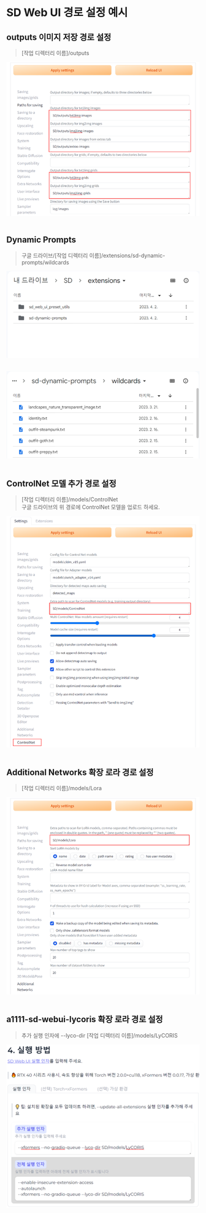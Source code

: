 # SD Web UI 경로 설정 예시

## outputs 이미지 저장 경로 설정
> [작업 디렉터리 이름]/outputs

![image](./Paths_for_saving.png)
<br>
<br>

## Dynamic Prompts
> 구글 드라이브/[작업 디렉터리 이름]/extensions/sd-dynamic-prompts/wildcards

![image](./Dynamic_Prompts_%ED%99%95%EC%9E%A5_%EC%84%A4%EC%A0%95_%ED%8C%8C%EC%9D%BC_%EB%B3%B5%EC%82%AC_01.png)
<br>
<br>

![image](./Dynamic_Prompts_%ED%99%95%EC%9E%A5_%EC%84%A4%EC%A0%95_%ED%8C%8C%EC%9D%BC_%EB%B3%B5%EC%82%AC_02.png)
<br>
<br>

## ControlNet 모델 추가 경로 설정
> [작업 디렉터리 이름]/models/ControlNet<br>
> 구글 드라이브의 위 경로에 ControlNet 모델을 업로드 하세요.

![image](./ControlNet_Extra_Path.png)
<br>
<br>

## Additional Networks 확장 로라 경로 설정
> [작업 디렉터리 이름]/models/Lora

![image](./Additional_Networks.png)
<br>
<br>


## a1111-sd-webui-lycoris 확장 로라 경로 설정
> 추가 실행 인자에 --lyco-dir [작업 디렉터리 이름]/models/LyCORIS

![image](./LyCORIS.png)
<br>
<br>